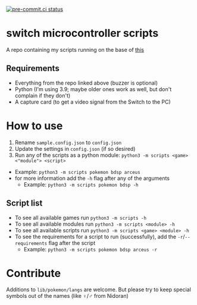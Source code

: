 [![pre-commit.ci status](https://results.pre-commit.ci/badge/github/niyrme/switch-microcontroller-scripts/main.svg)](https://results.pre-commit.ci/latest/github/niyrme/switch-microcontroller-scripts/main)

# switch microcontroller scripts

A repo containing my scripts running on the base of [this](https://github.com/asottile/switch-microcontroller)

## Requirements
- Everything from the repo linked above (buzzer is optional)
- Python (I'm using 3.9; maybe older ones work as well, but don't complain if they don't)
- A capture card (to get a video signal from the Switch to the PC)


# How to use
1. Rename `sample.config.json` to `config.json`
2. Update the settings in `config.json` (if so desired)
3. Run any of the scripts as a python module: `python3 -m scripts <game> <"module"> <script>`
  - Example: `python3 -m scripts pokemon bdsp arceus`
  - for more information add the `-h` flag after any of the arguments
    - Example: `python3 -m scripts pokemon bdsp -h`

## Script list
- To see all available games run `python3 -m scripts -h`
- To see all available modules run `python3 -m scripts <module> -h`
- To see all available scripts run `python3 -m scripts <game> <module> -h`
- To see the requirements for a script to run (successfully), add the `-r`/`--requirements` flag after the script
  - Example: `python3 -m scripts pokemon bdsp arceus -r`

# Contribute
Additions to `lib/pokemon/langs` are welcome. But please try to keep special symbols out of the names (like ♀/♂ from Nidoran)
